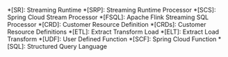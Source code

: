 
*[SR]: Streaming Runtime
*[SRP]: Streaming Runtime Processor
*[SCS]: Spring Cloud Stream Processor
*[FSQL]: Apache Flink Streaming SQL Processor
*[CRD]: Customer Resource Definition
*[CRDs]: Customer Resource Definitions
*[ETL]: Extract Transform Load
*[ELT]: Extract Load Transform 
*[UDF]: User Defined Function
*[SCF]: Spring Cloud Function
*[SQL]: Structured Query Language